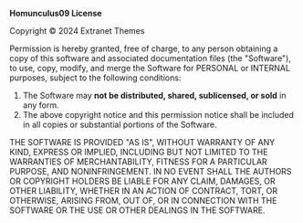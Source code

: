 **Homunculus09 License**

Copyright ©️ 2024 Extranet Themes

Permission is hereby granted, free of charge, to any person obtaining a copy of this software and associated documentation files (the "Software"), to use, copy, modify, and merge the Software for PERSONAL or INTERNAL purposes, subject to the following conditions:

1. The Software may **not be distributed, shared, sublicensed, or sold** in any form.
2. The above copyright notice and this permission notice shall be included in all copies or substantial portions of the Software.

THE SOFTWARE IS PROVIDED "AS IS", WITHOUT WARRANTY OF ANY KIND, EXPRESS OR IMPLIED, INCLUDING BUT NOT LIMITED TO THE WARRANTIES OF MERCHANTABILITY, FITNESS FOR A PARTICULAR PURPOSE, AND NONINFRINGEMENT. 
IN NO EVENT SHALL THE AUTHORS OR COPYRIGHT HOLDERS BE LIABLE FOR ANY CLAIM, DAMAGES, OR OTHER LIABILITY, WHETHER IN AN ACTION OF CONTRACT, TORT, OR OTHERWISE, ARISING FROM, OUT OF, OR IN CONNECTION WITH THE SOFTWARE OR THE USE OR OTHER DEALINGS IN THE SOFTWARE.
